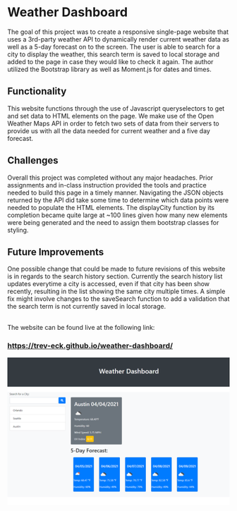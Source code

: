 # Weather Dashboard

The goal of this project was to create a responsive single-page website that uses a 3rd-party weather API to dynamically render current weather data as well as a 5-day forecast on to the screen. The user is able to search for a city to display the weather, this search term is saved to local storage and added to the page in case they would like to check it again. The author utilized the Bootstrap library as well as Moment.js for dates and times.

## Functionality

This website functions through the use of Javascript queryselectors to get and set data to HTML elements on the page. We make use of the Open Weather Maps API in order to fetch two sets of data from their servers to provide us with all the data needed for current weather and a five day forecast.

## Challenges
Overall this project was completed without any major headaches. Prior assignments and in-class instruction provided the tools and practice needed to build this page in a timely manner. Navigating the JSON objects returned by the API did take some time to determine which data points were needed to populate the HTML elements. The displayCity function by its completion became quite large at ~100 lines given how many new elements were being generated and the need to assign them bootstrap classes for styling.

## Future Improvements
One possible change that could be made to future revisions of this website is in regards to the search history section. Currently the search history list updates everytime a city is accessed, even if that city has been show recently, resulting in the list showing the same city multiple times. A simple fix might involve changes to the saveSearch function to add a validation that the search term is not currently saved in local storage.
<br><br>

The website can be found live at the following link: 
### https://trev-eck.github.io/weather-dashboard/
![screenshot of weather dashboard in action](./assets/screenshot.png)
